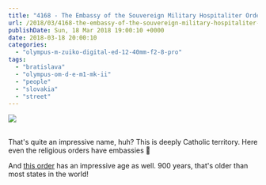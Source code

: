 ```yaml
---
title: "4168 - The Embassy of the Souvereign Military Hospitaliter Order of Saint John of Jerusalem,  of Rhodes, and of Malta"
url: /2018/03/4168-the-embassy-of-the-souvereign-military-hospitaliter-order-of-saint-john-of-jerusalem-of-rhodes-and-of-malta.html
publishDate: Sun, 18 Mar 2018 19:00:10 +0000
date: 2018-03-18 20:00:10
categories: 
  - "olympus-m-zuiko-digital-ed-12-40mm-f2-8-pro"
tags: 
  - "bratislava"
  - "olympus-om-d-e-m1-mk-ii"
  - "people"
  - "slovakia"
  - "street"
---
```

<div class="container">
<div class="center"><a target="_blank" href="https://d25zfm9zpd7gm5.cloudfront.net/1200x1200/2017/20170605_132209_lr.jpg"><img class="webfeedsFeaturedVisual" src="https://d25zfm9zpd7gm5.cloudfront.net/0600x0600/2017/20170605_132209_lr.jpg" /></a></div>
</div>
<br />

That's quite an impressive name, huh? This is deeply Catholic territory. Here even the religious orders have embassies 🙂

And <a href="https://en.wikipedia.org/wiki/Sovereign_Military_Order_of_Malta" rel="noopener" target="_blank">this order</a> has an impressive age as well. 900 years, that's older than most states in the world!
